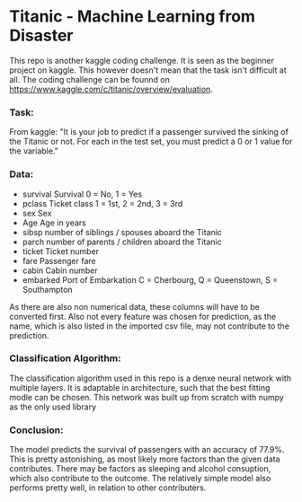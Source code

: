 # Titanic - Machine Learning from Disaster
This repo is another kaggle coding challenge. It is seen as the beginner project on kaggle. This however doesn't mean that the task isn't difficult at all.
The coding challenge can be founnd on https://www.kaggle.com/c/titanic/overview/evaluation.
### Task:
From kaggle: "It is your job to predict if a passenger survived the sinking of the Titanic or not. 
For each in the test set, you must predict a 0 or 1 value for the variable."
### Data:
- survival	Survival	0 = No, 1 = Yes
- pclass	Ticket class	1 = 1st, 2 = 2nd, 3 = 3rd
- sex	Sex	
- Age	Age in years	
- sibsp	number of siblings / spouses aboard the Titanic	
- parch	number of parents / children aboard the Titanic	
- ticket	Ticket number	
- fare	Passenger fare	
- cabin	Cabin number	
- embarked	Port of Embarkation	C = Cherbourg, Q = Queenstown, S = Southampton

As there are also non numerical data, these columns will have to be converted first. Also not every feature was chosen for prediction, as the name, which is also
listed in the imported csv file, may not contribute to the prediction. 
### Classification Algorithm:
The classification algorithm used in this repo is a denxe neural network with multiple layers. It is adaptable in architecture, such that the best fitting modle 
can be chosen. This network was built up from scratch with numpy as the only used library
### Conclusion:
The model predicts the survival of passengers with an accuracy of 77.9%. This is pretty astonishing, as most likely more factors than the given data contributes. 
There may be factors as sleeping and alcohol consuption, which also contribute to the outcome. The relatively simple model also performs pretty well, in relation to 
other contributers. 
